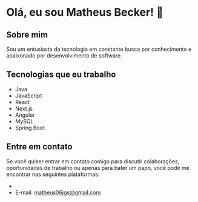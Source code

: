 # Olá, eu sou Matheus Becker! 👋

## Sobre mim
Sou um entusiasta da tecnologia em constante busca por conhecimento e apaixonado por desenvolvimento de software.

## Tecnologias que eu trabalho
- Java
- JavaScript
- React
- Next.js
- Angular
- MySQL
- Spring Boot

## Entre em contato
Se você quiser entrar em contato comigo para discutir colaborações, oportunidades de trabalho ou apenas para bater um papo, você pode me encontrar nas seguintes plataformas:

- [LinkedIn]: www.linkedin.com/in/matheus-becker-74a00a295
- E-mail: matheus06jgs@gmail.com

